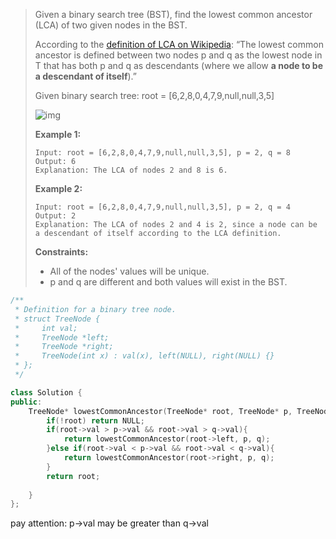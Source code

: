 > Given a binary search tree (BST), find the lowest common ancestor (LCA) of two given nodes in the BST.
>
> According to the [definition of LCA on Wikipedia](https://en.wikipedia.org/wiki/Lowest_common_ancestor): “The lowest common ancestor is defined between two nodes p and q as the lowest node in T that has both p and q as descendants (where we allow **a node to be a descendant of itself**).”
>
> Given binary search tree: root = [6,2,8,0,4,7,9,null,null,3,5]
>
> ![img](https://assets.leetcode.com/uploads/2018/12/14/binarysearchtree_improved.png)
>
>  
>
> **Example 1:**
>
> ```
> Input: root = [6,2,8,0,4,7,9,null,null,3,5], p = 2, q = 8
> Output: 6
> Explanation: The LCA of nodes 2 and 8 is 6.
> ```
>
> **Example 2:**
>
> ```
> Input: root = [6,2,8,0,4,7,9,null,null,3,5], p = 2, q = 4
> Output: 2
> Explanation: The LCA of nodes 2 and 4 is 2, since a node can be a descendant of itself according to the LCA definition.
> ```
>
>  
>
> **Constraints:**
>
> - All of the nodes' values will be unique.
> - p and q are different and both values will exist in the BST.

```cpp
/**
 * Definition for a binary tree node.
 * struct TreeNode {
 *     int val;
 *     TreeNode *left;
 *     TreeNode *right;
 *     TreeNode(int x) : val(x), left(NULL), right(NULL) {}
 * };
 */

class Solution {
public:
    TreeNode* lowestCommonAncestor(TreeNode* root, TreeNode* p, TreeNode* q) {
        if(!root) return NULL;
        if(root->val > p->val && root->val > q->val){
            return lowestCommonAncestor(root->left, p, q);
        }else if(root->val < p->val && root->val < q->val){
            return lowestCommonAncestor(root->right, p, q);
        }
        return root;
        
    }
};
```

pay attention: p->val may be greater than q->val